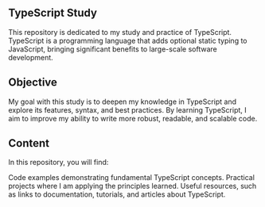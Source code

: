 ## TypeScript Study
This repository is dedicated to my study and practice of TypeScript. TypeScript is a programming language that adds optional static typing to JavaScript, bringing significant benefits to large-scale software development.

## Objective
My goal with this study is to deepen my knowledge in TypeScript and explore its features, syntax, and best practices. By learning TypeScript, I aim to improve my ability to write more robust, readable, and scalable code.

## Content
In this repository, you will find:

Code examples demonstrating fundamental TypeScript concepts.
Practical projects where I am applying the principles learned.
Useful resources, such as links to documentation, tutorials, and articles about TypeScript.